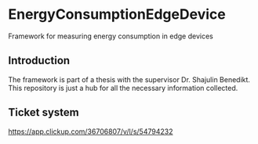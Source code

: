 # EnergyConsumptionEdgeDevice
Framework for measuring energy consumption in edge devices

## Introduction
The framework is part of a thesis with the supervisor Dr. Shajulin Benedikt.
This repository is just a hub for all the necessary information collected.

## Ticket system
https://app.clickup.com/36706807/v/l/s/54794232

